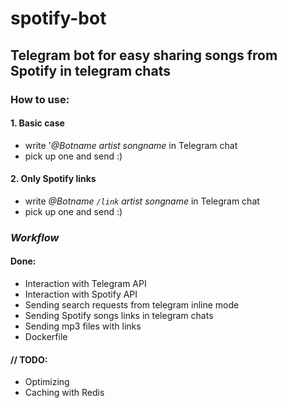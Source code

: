 # spotify-bot
## Telegram bot for easy sharing songs from Spotify in telegram chats
### How to use:
#### 1. Basic case
- write '*@Botname  artist songname* in Telegram chat
- pick up one and send :)
#### 2. Only Spotify links
- write *@Botname ```/link```  artist songname* in Telegram chat
- pick up one and send :)


### *Workflow*
#### Done:
 - Interaction with Telegram API
 - Interaction with Spotify API
 - Sending search requests from telegram inline mode
 - Sending Spotify songs links in telegram chats 
 - Sending mp3 files with links
 - Dockerfile
#### // TODO:
 - Optimizing
 - Caching with Redis
